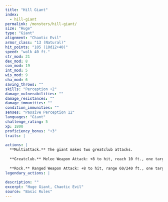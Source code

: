 ```yaml
---
title: "Hill Giant"
index:
  - hill-giant
permalink: /monsters/hill-giant/
size: "Huge"
type: "Giant"
alignment: "Chaotic Evil"
armor_class: "13 (Natural)"
hit_points: "105 (10d12+40)"
speed: "walk 40 ft."
str_mod: 21
dex_mod: 8
con_mod: 19
int_mod: 5
wis_mod: 9
cha_mod: 6
saving_throws: ""
skills: "Perception +2"
damage_vulnerabilities: ""
damage_resistances: ""
damage_immunities: ""
condition_immunities: ""
senses: "Passive Perception 12"
languages: "Giant"
challenge_rating: 5
xp: 1800
proficiency_bonus: "+3"
traits: |
  
actions: |
  **Multiattack.** The giant makes two greatclub attacks.
  
  **Greatclub.** Melee Weapon Attack: +8 to hit, reach 10 ft., one target. Hit: 18 (3d8 + 5) bludgeoning damage.
  
  **Rock.** Ranged Weapon Attack: +8 to hit, range 60/240 ft., one target. Hit: 21 (3d10 + 5) bludgeoning damage.  
legendary_actions: |
  
description: ""
excerpt: "Huge Giant, Chaotic Evil"
source: "Basic Rules"
---
```

